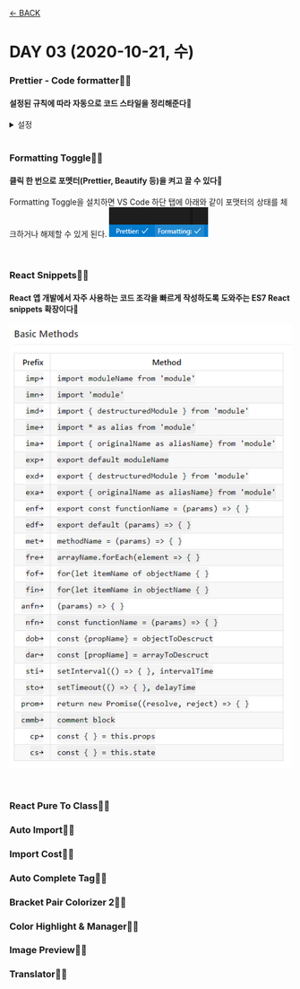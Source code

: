 [← BACK](./README.md)

# DAY 03 (2020-10-21, 수)

### Prettier - Code formatter🤸‍♀️

#### 설정된 규칙에 따라 자동으로 코드 스타일을 정리해준다🔧

<details start>
<summary>설정</summary>

1. **Settings**패널(Windows에서는 `ctrl` + `,`)을 열어 'format javascript' 검색 후 사용하지 않도록 설정(체크 해제)

2. 'format on save' 검색 후 사용하도록 설정(체크)

3. 'prettier' 검색 후 사용할 Prettier 규칙을 설정(체크 또는 해제)

![Prettier - Code formatter 설정](./assets/week01_wed01.gif "Prettier - Code formatter 설정")

[Prettier Playground](https://prettier.io/playground/) 서비스로 실시간 규칙 적용 확인 가능👇

![Prettier Playground](./assets/week01_wed02.png "Prettier Playground")

</details>

<br/>

### Formatting Toggle🤸‍♀️

#### 클릭 한 번으로 포멧터(Prettier, Beautify 등)을 켜고 끌 수 있다🔧

Formatting Toggle을 설치하면 VS Code 하단 탭에 아래와 같이 포맷터의 상태를 체크하거나 해제할 수 있게 된다.
![Formatting Toggle](./assets/week01_wed03.png "Formatting Toggle")

<br />

### React Snippets🤸‍♀️

#### React 앱 개발에서 자주 사용하는 코드 조각을 빠르게 작성하도록 도와주는 ES7 React snippets 확장이다🔧

![Basic Methods](./assets/week01_wed04.png "Basic Methods")

<br/>

### React Pure To Class🤸‍♀️

### Auto Import🤸‍♀️

### Import Cost🤸‍♀️

### Auto Complete Tag🤸‍♀️

### Bracket Pair Colorizer 2🤸‍♀️

### Color Highlight & Manager🤸‍♀️

### Image Preview🤸‍♀️

### Translator🤸‍♀️
